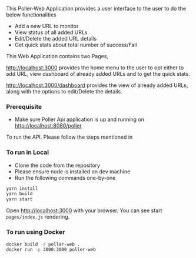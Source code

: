 This Poller-Web Application provides a user interface to the user to do the below functionalities
- Add a new URL to monitor
- View status of all added URLs
- Edit/Delete the added URL details
- Get quick stats about total number of success/Fail

This Web Application contains two Pages,

[http://localhost:3000](homepage) provides the home menu to the user to opt either to add URL, view dashboard of already added URLs and to get the quick stats.

[http://localhost:3000/dashboard](dashboard) provides the view of already added URLs, along with the options to edit/Delete the details.

### Prerequisite
- Make sure Poller Api application is up and running on [http://localhost:8080/poller](poller-api)

To run the API. Please follow the steps mentioned in 

### To run in Local
- Clone the code from the repository
- Please ensure node is installed on dev machine 
- Run the following commands one-by-one

```bash
yarn install
yarn build
yarn start
```

Open [http://localhost:3000](http://localhost:3000) with your browser. You can see start `pages/index.js` rendering.


### To run using Docker 

```bash
docker build -t poller-web .
docker run -p 3000:3000 poller-web
```
